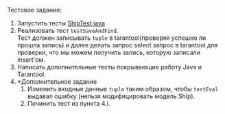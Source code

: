Тестовое задание:

1. Запустить тесты [ShipTest.java](src/test/java/io/tarantool/springdata/example/repository/ShipTest.java)
2. Реализовать тест `testSaveAndFind`.  
   Тест должен записывать `tuple` в tarantool(проверяя успешно ли прошла запись) и далее делать запрос select запрос в tarantool для проверки, что мы можем получить запись, которую записали insert'ом.
3. Написать дополнительные тесты покрывающие работу Java и Tarantool.
4. *Дополнительное задание
   1. Изменить входные данные `tuple` таким образом, чтобы `testEval` выдавал ошибку (нельзя модифицировать модель Ship).
   2. Починить тест из пункта 4.i.
